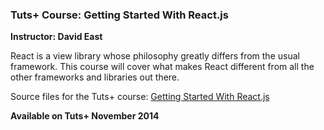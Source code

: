 ### Tuts+ Course: Getting Started With React.js
**Instructor: David East**

React is a view library whose philosophy greatly differs from the usual framework. This course will cover what makes React different from all the other frameworks and libraries out there.

Source files for the Tuts+ course: [Getting Started With React.js](https://courses.tutsplus.com/courses/)

**Available on Tuts+ November 2014**
